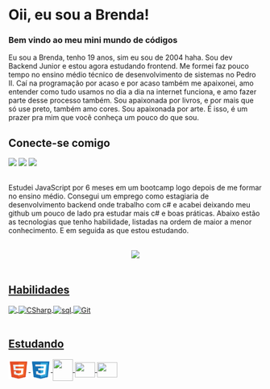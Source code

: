 <div>
    <h1>Oii, eu sou a Brenda! </h1>
    <h3>Bem vindo ao meu mini mundo de códigos</h3>
    <p>Eu sou a Brenda, tenho 19 anos, sim eu sou de 2004 haha. Sou dev Backend Junior e estou agora estudando frontend. Me formei faz pouco tempo no ensino médio técnico de desenvolvimento de sistemas no Pedro II. Caí na programação por acaso e por acaso também me apaixonei, amo entender como tudo usamos no dia a dia na internet funciona, e amo fazer parte desse processo também. Sou apaixonada por livros, e por mais que só use preto, também amo cores. Sou apaixonada por arte. É isso, é um prazer pra mim que você conheça um pouco do que sou.</p>
</div>
<div>
    <h2>Conecte-se comigo</h2>
    <a href="https://www.linkedin.com/in/brenda-brito-179521236/>" target="_blank"><img src="https://img.shields.io/badge/-LinkedIn-%230077B5?style=for-the-badge&logo=linkedin&logoColor=white" target="_blank"></a> 
    <a href="https://www.notion.so/bibi-eight-workspace/Brenda-Regina-Ribeiro-de-Brito-2ded8bcc42da4b678ecd4d52b7159630?pvs=4" target="_blank"><img src="https://img.shields.io/badge/Notion-FFFFFF?style=for-the-badge&logo=notion&logoColor=black" target="_blank"></a>
    <a href = "mailto:bbritob8@gmail.com"><img src="https://img.shields.io/badge/-Gmail-%23333?style=for-the-badge&logo=gmail&logoColor=white" target="_blank"></a>
</div>
</br>
<div>
    <p>Estudei JavaScript por 6 meses em um bootcamp logo depois de me formar no ensino médio. Consegui um emprego como estagiaria de desenvolvimento backend onde trabalho com c# e acabei deixando meu github um pouco de lado pra estudar mais c# e boas práticas. Abaixo estão as tecnologias que tenho habilidade, listadas na ordem de maior a menor conhecimento. E em seguida as que estou estudando.
</p>
</div>

<div align="center"><br>
  <a href="https://github.com/bibi-eight">
<!--   <img height="180em" src="https://github-readme-stats.vercel.app/api?username=bibi-eight&show_icons=true&theme=dark&include_all_commits=true&count_private=true"/> -->
  <img height="180em" src="https://github-readme-stats.vercel.app/api/top-langs/?username=bibi-eight&layout=compact&langs_count=7&theme=dark"/>
</div>
<div style="display: inline_block"><br>
    <h2>Habilidades</h2>
    <img align="center" heigth="30" width="40" src="https://cdn.jsdelivr.net/gh/devicons/devicon/icons/csharp/csharp-original.svg" />
    <img align="center" alt="CSharp" height="40" width="40" src="https://adrianwilczynski.gallerycdn.vsassets.io/extensions/adrianwilczynski/asp-net-core-snippet-pack/1.51.0/1586892181474/Microsoft.VisualStudio.Services.Icons.Default">
    <img align="center" alt="sql" height="45" width="45" src="https://cdn-icons-png.flaticon.com/512/4492/4492311.png">
    <img align="center" alt="Git" height="40" width="40" src="https://cdn.jsdelivr.net/gh/devicons/devicon/icons/git/git-original.svg">
    
</div>
<div style="display: inline_block" ><br>
    <h2>Estudando</h2>
    <img align="center" height="35" width="40" src="https://raw.githubusercontent.com/devicons/devicon/master/icons/html5/html5-original.svg">
    <img align="center" height="35" width="40" src="https://raw.githubusercontent.com/devicons/devicon/master/icons/css3/css3-original.svg">
    <img align="center" height="43" width="40" src="https://miro.medium.com/max/256/1*3H6_a9Srb655m3NiqlbbKQ.png">
    <img align="center" height="30" width="40" src="https://cdn.jsdelivr.net/gh/devicons/devicon/icons/javascript/javascript-plain.svg">
    <img align="center" height="30" width="40" src="https://cdn.jsdelivr.net/gh/devicons/devicon/icons/java/java-original.svg" />
</div>


